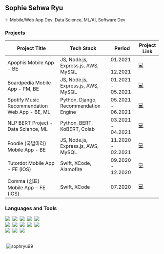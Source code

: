 

## Sophie Sehwa Ryu

<p> ✨ Mobile/Web App Dev, Data Science, ML/AI, Software Dev </p>


### Projects

| Project Title      | Tech Stack | Period | Project Link |
| ----------- | ----------- | ----------- | ----------- |
| Apophis Mobile App - BE      | JS, Node.js, Express.js, AWS, MySQL       | 01.2021 - 12.2021   | [💻](https://github.com/Apophis-AppJam/ApophisServer)        |
| Boardpedia Mobile App - PM, BE      | JS, Node.js, Express.js, AWS, MySQL      | 01.2021 - 05.2021   | [💻](https://github.com/boardpedia)        |
| Spotify Music Recommendation Web App - BE, ML     | Python, Django, Recommendation Engine       | 05.2021 - 06.2021   | [💻](https://github.com/sophryu99/spotify-song-recommender)        |
| NLP BERT Project - Data Science, ML     | Python, BERT, KoBERT, Colab       | 03.2021 - 04.2021   | [💻](https://github.com/sophryu99/melon_chart_manipulation_classifier)        |
| Foodie (국밥마라) Mobile App - BE      |  JS, Node.js, Express.js, AWS, MySQL        | 11.2020 - 02.2021   | [💻](https://github.com/TutorDot/TutorDot_iOS)        |
| Tutordot Mobile App - FE (iOS)      | Swift, XCode, Alamofire       | 09.2020 - 12.2020   | [💻](https://github.com/TutorDot/TutorDot_iOS)        |
| Comma (쉼표) Mobile App - FE (iOS)      | Swift, XCode       | 07.2020   | [💻](https://github.com/soptkathon/soptkathon-client)        |


### Languages and Tools

<div> 
  <img src="https://img.shields.io/badge/Python-3776AB?style=for-the-badge&logo=python&logoColor=white"/></a>&nbsp 
<img src = "https://img.shields.io/badge/JavaScript-F7DF1E?style=for-the-badge&logo=javascript&logoColor=black"/></a>&nbsp
<img src = "https://img.shields.io/badge/Swift-FA7343?style=for-the-badge&logo=swift&logoColor=white"/></a>&nbsp
<img src = "https://img.shields.io/badge/HTML-239120?style=for-the-badge&logo=html5&logoColor=white"/></a>&nbsp
<img src = "https://img.shields.io/badge/CSS-239120?&style=for-the-badge&logo=css3&logoColor=white"/></a>&nbsp
</div>

<div> 
  <img src="https://img.shields.io/badge/Node.js-43853D?style=for-the-badge&logo=node.js&logoColor=white"/></a>&nbsp 
<img src="https://img.shields.io/badge/Express.js-404D59?style=for-the-badge"/></a>&nbsp 
<img src = "https://img.shields.io/badge/Django-092E20?style=for-the-badge&logo=django&logoColor=white"/></a>&nbsp
<img src="https://img.shields.io/badge/MySQL-00000F?style=for-the-badge&logo=mysql&logoColor=white"/></a>&nbsp 
<img src = "https://img.shields.io/badge/PostgreSQL-316192?style=for-the-badge&logo=postgresql&logoColor=white"/></a>&nbsp
</div>

<div> 
  <img src="https://img.shields.io/badge/Amazon_AWS-232F3E?style=for-the-badge&logo=amazon-aws&logoColor=white"/></a>&nbsp 
<img src="https://img.shields.io/badge/Heroku-430098?style=for-the-badge&logo=heroku&logoColor=white"/></a>&nbsp 
<img src = "https://img.shields.io/badge/SAP-0FAAFF?style=for-the-badge&logo=sap&logoColor=white"/></a>&nbsp
</div>


<br/>

<p>&nbsp;<img align="center" src="https://github-readme-stats.vercel.app/api?username=sophryu99&show_icons=true&locale=en" alt="sophryu99" /></p>

